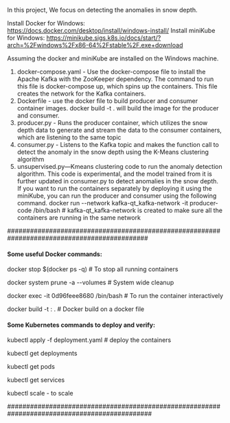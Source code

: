 In this project, We focus on detecting the anomalies in snow depth. 

  Install Docker for Windows: https://docs.docker.com/desktop/install/windows-install/
  Install miniKube for Windows: https://minikube.sigs.k8s.io/docs/start/?arch=%2Fwindows%2Fx86-64%2Fstable%2F.exe+download

Assuming the docker and miniKube are installed on the Windows machine. 

1. docker-compose.yaml - Use the docker-compose file to install the Apache Kafka with the ZooKeeper dependency. 
  The command to run this file is docker-compose up, which spins up the containers. This file creates the network for the Kafka containers.
2. Dockerfile - use the docker file to build producer and consumer container images. 
     docker build -t . will build the image for the producer and consumer. 
4. producer.py - Runs the producer container, which utilizes the snow depth data to generate and stream the data to the consumer containers, which are listening to the same topic
5. consumer.py - Listens to the Kafka topic and makes the function call to detect the anomaly in the snow depth using the K-Means clustering algorithm 
6. unsupervised.py—Kmeans clustering code to run the anomaly detection algorithm. This code is experimental, and the model trained from it is further updated in consumer.py to detect anomalies in the snow depth. 
If you want to run the containers separately by deploying it using the miniKube, you can run the producer and consumer using the following command. 
docker run --network kafka-qt_kafka-network -it producer-code /bin/bash # kafka-qt_kafka-network is created to make sure all the containers are running in the same network 

#############################################################################################

#### Some useful Docker commands: 

docker stop $(docker ps -q) # To stop all running containers 

docker system prune -a --volumes # System wide cleanup 

docker exec -it 0d96feee8680 /bin/bash # To run the container interactively 

docker build -t <image-name>:<tag> . # Docker build on a docker file

#### Some Kubernetes commands to deploy and verify: 

kubectl apply -f deployment.yaml # deploy the containers 

kubectl get deployments

kubectl get pods

kubectl get services

kubectl scale - to scale 

##############################################################################################
